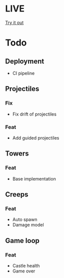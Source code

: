 # LIVE
[Try it out](https://lucb31.github.io/game-engine-go/app)

# Todo

## Deployment
- CI pipeline

## Projectiles
### Fix
- Fix drift of projectiles

### Feat
- Add guided projectiles

## Towers
### Feat
- Base implementation

## Creeps
### Feat
- Auto spawn
- Damage model

## Game loop
### Feat
- Castle health
- Game over

